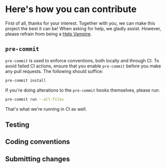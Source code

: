 # Here's how you can contribute

First of all, thanks for your interest. Together with you, we can
make this project the best it can be! When asking for help, we
gladly assist. However, please refrain from being a [Help
Vampire](https://slash7.com/2006/12/22/vampires/).

## `pre-commit`

`pre-commit` is used to enforce conventions, both locally and
through CI. To avoid failed CI actions, ensure that you enable
`pre-commit` before you make any pull requests. The following
should suffice:
```sh
pre-commit install
```
If you're doing alterations to the `pre-commit` hooks themselves,
please run:
```sh
pre-commit run --all-files
```
That's what we're running in CI as well.

## Testing

## Coding conventions

## Submitting changes
